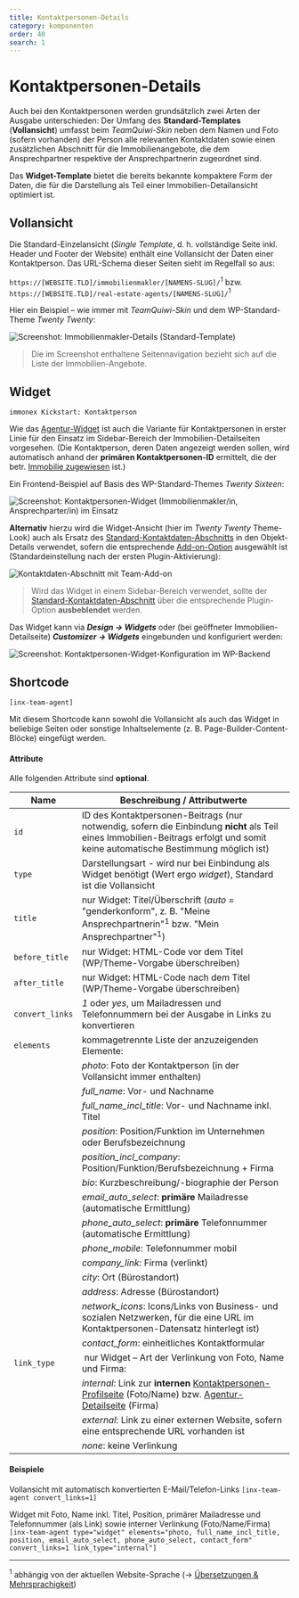 ```yaml
---
title: Kontaktpersonen-Details
category: komponenten
order: 40
search: 1
---
```


# Kontaktpersonen-Details

Auch bei den Kontaktpersonen werden grundsätzlich zwei Arten der Ausgabe unterschieden: Der Umfang des **Standard-Templates** (**Vollansicht**) umfasst beim <i>TeamQuiwi-Skin</i> neben dem Namen und Foto (sofern vorhanden) der Person alle relevanten Kontaktdaten sowie einen zusätzlichen Abschnitt für die Immobilienangebote, die dem Ansprechpartner respektive der Ansprechpartnerin zugeordnet sind.

Das **Widget-Template** bietet die bereits bekannte kompaktere Form der Daten, die für die Darstellung als Teil einer Immobilien-Detailansicht optimiert ist.

## Vollansicht

Die Standard-Einzelansicht (<i>Single Template</i>, d. h. vollständige Seite inkl. Header und Footer der Website) enthält eine Vollansicht der Daten einer Kontaktperson. Das URL-Schema dieser Seiten sieht im Regelfall so aus:

`https://[WEBSITE.TLD]/immobilienmakler/[NAMENS-SLUG]/`<sup>1</sup> bzw. `https://[WEBSITE.TLD]/real-estate-agents/[NAMENS-SLUG]/`<sup>1</sup>

Hier ein Beispiel – wie immer mit <i>TeamQuiwi-Skin</i> und dem WP-Standard-Theme <i>Twenty Twenty</i>:

![Screenshot: Immobilienmakler-Details (Standard-Template)](../assets/scst-fe-agent-details-1.jpg)

> Die im Screenshot enthaltene Seitennavigation bezieht sich auf die Liste der Immobilien-Angebote.

## Widget

`immonex Kickstart: Kontaktperson`

Wie das [Agentur-Widget](agentur-details.html#Widget) ist auch die Variante für Kontaktpersonen in erster Linie für den Einsatz im Sidebar-Bereich der Immobilien-Detailseiten vorgesehen. (Die Kontaktperson, deren Daten angezeigt werden sollen, wird automatisch anhand der **primären Kontaktpersonen-ID** ermittelt, die der betr. [Immobilie zugewiesen](../beitragsarten.html#Kontaktperson-Agentur-gt-Immobilie) ist.)

Ein Frontend-Beispiel auf Basis des WP-Standard-Themes <i>Twenty Sixteen</i>:

![Screenshot: Kontaktpersonen-Widget (Immobilienmakler/in, Ansprechparter/in) im Einsatz](../assets/scst-fe-agent-widget-1.png)

**Alternativ** hierzu wird die Widget-Ansicht (hier im <i>Twenty Twenty</i> Theme-Look) auch als Ersatz des [Standard-Kontaktdaten-Abschnitts](../schnellstart/einrichtung.html#Anpassung-des-Standard-Kontaktabschnitts) in den Objekt-Details verwendet, sofern die entsprechende [Add-on-Option](../schnellstart/einrichtung.html#Anpassung-des-Standard-Kontaktabschnitts) ausgewählt ist (Standardeinstellung nach der ersten Plugin-Aktivierung):

![Kontaktdaten-Abschnitt mit Team-Add-on](../assets/scst-contact-section-2.gif)

> Wird das Widget in einem Sidebar-Bereich verwendet, sollte der [Standard-Kontaktdaten-Abschnitt](../schnellstart/einrichtung.html#Anpassung-des-Standard-Kontaktabschnitts) über die entsprechende Plugin-Option **ausbeblendet** werden.

Das Widget kann via ***Design → Widgets*** oder (bei geöffneter Immobilien-Detailseite) ***Customizer → Widgets*** eingebunden und konfiguriert werden:

![Screenshot: Kontaktpersonen-Widget-Konfiguration im WP-Backend](../assets/scst-be-agent-widget-1.gif)

## Shortcode

`[inx-team-agent]`

Mit diesem Shortcode kann sowohl die Vollansicht als auch das Widget in beliebige Seiten oder sonstige Inhaltselemente (z. B. Page-Builder-Content-Blöcke) eingefügt werden.

#### Attribute

Alle folgenden Attribute sind **optional**.

| Name | Beschreibung / Attributwerte |
| ---- | ---------------------------- |
| `id` | ID des Kontaktpersonen-Beitrags (nur notwendig, sofern die Einbindung **nicht** als Teil eines Immobilien-Beitrags erfolgt und somit keine automatische Bestimmung möglich ist) |
| `type` | Darstellungsart - wird nur bei Einbindung als Widget benötigt (Wert ergo *widget*), Standard ist die Vollansicht |
| `title` | nur Widget: Titel/Überschrift (*auto* = "genderkonform", z. B. "Meine Ansprechpartnerin"<sup>1</sup> bzw. "Mein Ansprechpartner"<sup>1</sup>) |
| `before_title` | nur Widget: HTML-Code vor dem Titel (WP/Theme-Vorgabe überschreiben) |
| `after_title` | nur Widget: HTML-Code nach dem Titel (WP/Theme-Vorgabe überschreiben) |
| `convert_links` | *1* oder *yes*, um Mailadressen und Telefonnummern bei der Ausgabe in Links zu konvertieren |
| `elements` | kommagetrennte Liste der anzuzeigenden Elemente: |
| | *photo*: Foto der Kontaktperson (in der Vollansicht immer enthalten) |
| | *full_name*: Vor- und Nachname |
| | *full_name_incl_title*: Vor- und Nachname inkl. Titel |
| | *position*: Position/Funktion im Unternehmen oder Berufsbezeichnung |
| | *position_incl_company*: Position/Funktion/Berufsbezeichnung + Firma |
| | *bio*: Kurzbeschreibung/-biographie der Person |
| | *email_auto_select*: **primäre** Mailadresse (automatische Ermittlung) |
| | *phone_auto_select*: **primäre** Telefonnummer (automatische Ermittlung) |
| | *phone_mobile*: Telefonnummer mobil |
| | *company_link*: Firma (verlinkt) |
| | *city*: Ort (Bürostandort) |
| | *address*: Adresse (Bürostandort) |
| | *network_icons*: Icons/Links von Business- und sozialen Netzwerken, für die eine URL im Kontaktpersonen-Datensatz hinterlegt ist) |
| | *contact_form*: einheitliches Kontaktformular |
| `link_type` | nur Widget – Art der Verlinkung von Foto, Name und Firma: |
| | *internal*: Link zur **internen** [Kontaktpersonen-Profilseite](#Vollansicht) (Foto/Name) bzw. [Agentur-Detailseite](agentur-details.html#Vollansicht) (Firma) |
| | *external*: Link zu einer externen Website, sofern eine entsprechende URL  vorhanden ist |
| | *none*: keine Verlinkung |

#### Beispiele

Vollansicht mit automatisch konvertierten E-Mail/Telefon-Links
`[inx-team-agent convert_links=1]`

Widget mit Foto, Name inkl. Titel, Position, primärer Mailadresse und Telefonnummer (als Link) sowie interner Verlinkung (Foto/Name/Firma)
`[inx-team-agent type="widget" elements="photo, full_name_incl_title, position, email_auto_select, phone_auto_select, contact_form" convert_links=1 link_type="internal"]`

---

<sup>1</sup> abhängig von der aktuellen Website-Sprache (→ [Übersetzungen & Mehrsprachigkeit](../anpassung-erweiterung/uebersetzung-mehrsprachigkeit.html))